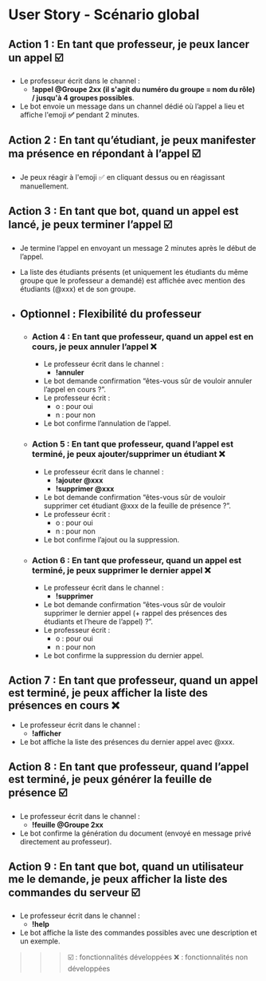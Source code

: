 # User Story - Scénario global



## Action 1 : En tant que professeur, je peux lancer un appel :ballot_box_with_check: 

* Le professeur écrit dans le channel :
    * **!appel @Groupe 2xx (il s'agit du numéro du groupe = nom du rôle) / jusqu'à 4 groupes possibles**.
* Le bot envoie un message dans un channel dédié où l’appel a lieu et affiche l'emoji **:white_check_mark:** pendant 2 minutes.


## Action 2 : En tant qu’étudiant, je peux manifester ma présence en répondant à l’appel :ballot_box_with_check: 

* Je peux réagir à l'emoji :white_check_mark: en cliquant dessus ou en réagissant manuellement.


## Action 3 : En tant que bot, quand un appel est lancé, je peux terminer l’appel :ballot_box_with_check: 

* Je termine l’appel en envoyant un message 2 minutes après le début de l’appel.
* La liste des étudiants présents (et uniquement les étudiants du même groupe que le professeur a demandé) est affichée avec mention des étudiants (@xxx) et de son groupe.

* ## Optionnel : Flexibilité du professeur

    * ### Action 4 : En tant que professeur, quand un appel est en cours, je peux annuler l’appel :x: 

        * Le professeur écrit dans le channel :
            * **!annuler**
        * Le bot demande confirmation “êtes-vous sûr de vouloir annuler l’appel en cours ?”.
        * Le professeur écrit :
            * o : pour oui
            * n : pour non
        * Le bot confirme l’annulation de l’appel.


    * ### Action 5 : En tant que professeur, quand l’appel est terminé, je peux ajouter/supprimer un étudiant :x: 

        * Le professeur écrit dans le channel :
            * **!ajouter @xxx**
            * **!supprimer @xxx**
        * Le bot demande confirmation “êtes-vous sûr de vouloir supprimer cet étudiant @xxx de la feuille de présence ?”.
        * Le professeur écrit :
            * o : pour oui
            * n : pour non
        * Le bot confirme l’ajout ou la suppression.


    * ### Action 6 : En tant que professeur, quand un appel est terminé, je peux supprimer le dernier appel :x: 

        * Le professeur écrit dans le channel :
            * **!supprimer**
        * Le bot demande confirmation “êtes-vous sûr de vouloir supprimer le dernier appel (+ rappel des présences des étudiants et l’heure de l’appel) ?”.
        * Le professeur écrit :
            * o : pour oui
            * n : pour non
        * Le bot confirme la suppression du dernier appel.


## Action 7 : En tant que professeur, quand un appel est terminé, je peux afficher la liste des présences en cours :x: 

* Le professeur écrit dans le channel :
    * **!afficher**
* Le bot affiche la liste des présences du dernier appel avec @xxx.


## Action 8 : En tant que professeur, quand l’appel est terminé, je peux générer la feuille de présence :ballot_box_with_check: 

* Le professeur écrit dans le channel :
    * **!feuille @Groupe 2xx**
* Le bot confirme la génération du document (envoyé en message privé directement au professeur).


## Action 9 : En tant que bot, quand un utilisateur me le demande, je peux afficher la liste des commandes du serveur :ballot_box_with_check: 

* Le professeur écrit dans le channel :
    * **!help**
* Le bot affiche la liste des commandes possibles avec une description et un exemple.



>>> :ballot_box_with_check: : fonctionnalités développées
 :x: : fonctionnalités non développées